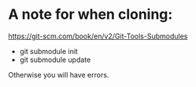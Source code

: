 # A note for when cloning:
https://git-scm.com/book/en/v2/Git-Tools-Submodules
- git submodule init
- git submodule update

Otherwise  you will have errors.
